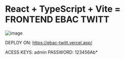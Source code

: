 # React + TypeScript + Vite = FRONTEND EBAC TWITT
![image](https://github.com/LeyserPinto/ebac-twitt/assets/59316466/255cf5ed-ca64-4f60-b396-159d64f8a2c8)

DEPLOY ON: https://ebac-twitt.vercel.app/

ACESS KEYS: admin
PASSWORD: 123456Ab*
